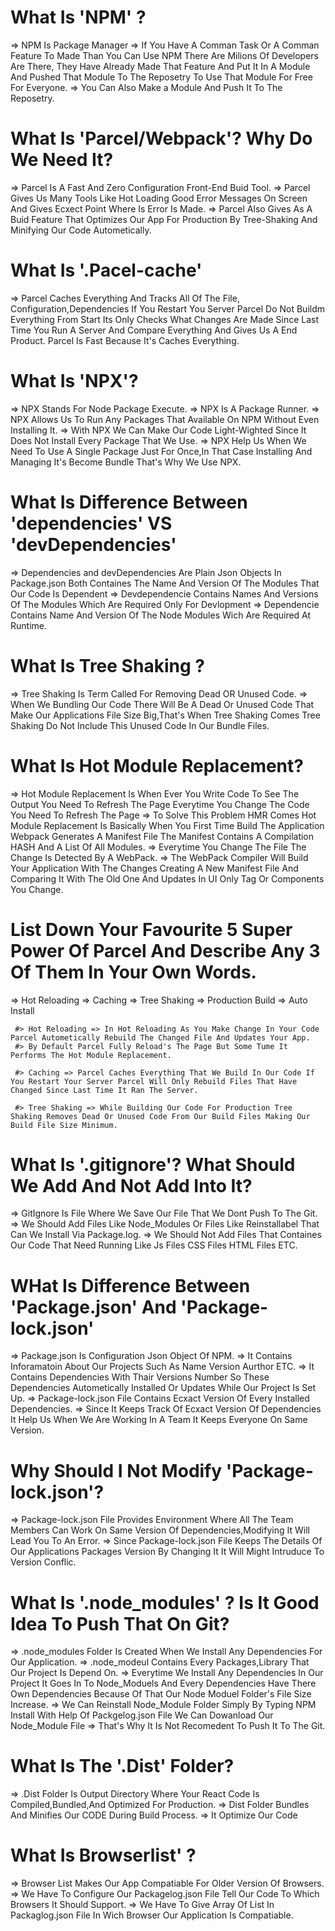 # What Is 'NPM' ?
  
  => NPM Is Package Manager
  => If You Have A Comman Task Or A Comman Feature To Made Than You Can Use NPM There Are Milions Of Developers Are There, They Have Already Made That Feature And Put It In A Module And Pushed That Module To The Reposetry To Use That Module For Free For Everyone.
  => You Can Also Make a Module And Push It To The Reposetry.

# What Is 'Parcel/Webpack'? Why Do We Need It?

  => Parcel Is A Fast And Zero Configuration Front-End Buid Tool.
  => Parcel Gives Us Many Tools Like Hot Loading Good Error Messages On Screen And Gives Ecxect Point Where Is Error Is Made.
  => Parcel Also Gives As A Buid Feature That Optimizes Our App For Production By Tree-Shaking And Minifying Our Code Autometically.

# What Is '.Pacel-cache'
  
  => Parcel Caches Everything And Tracks All Of The File, Configuration,Dependencies If You Restart You Server Parcel Do Not Buildm Everything From Start Its Only Checks What Changes Are Made Since Last Time You Run A Server And Compare Everything And Gives Us A End Product. Parcel Is Fast Because It's Caches Everything.

# What Is 'NPX'?

  => NPX Stands For Node Package Execute.
  => NPX Is A Package Runner.
  => NPX Allows Us To Run Any Packages That Available On NPM Without Even Installing It.
  => With NPX We Can Make Our Code Light-Wighted Since It Does Not Install Every Package That We Use.
  => NPX Help Us When We Need To Use A Single Package Just For Once,In That Case Installing And Managing It's Become Bundle That's Why We Use NPX. 

# What Is Difference Between 'dependencies' VS 'devDependencies'

  => Dependencies and devDependencies Are Plain Json Objects In Package.json Both Containes The Name And Version Of The Modules That Our Code Is Dependent
  => Devdependencie Contains Names And Versions Of The Modules Which Are Required Only For Devlopment
  => Dependencie Contains Name And Version Of The Node Modules Wich Are Required At Runtime.

# What Is Tree Shaking ?

  => Tree Shaking Is Term Called For Removing Dead OR Unused Code.
  => When We Bundling Our Code There Will Be A Dead Or Unused Code That Make Our Applications File Size Big,That's When Tree Shaking Comes Tree Shaking Do Not Include This Unused Code In Our Bundle Files.

# What Is Hot Module Replacement?

  => Hot Module Replacement Is When Ever You Write Code To See The Output You Need To Refresh The Page Everytime You Change The Code You Need To Refresh The Page
  => To Solve This Problem HMR Comes Hot Module Replacement Is Basically When You First Time Build The Application Webpack Generates A Manifest File The Manifest Contains A Compilation HASH And A List Of All Modules.
  => Everytime You Change The File The Change Is Detected By A WebPack.
  => The WebPack Compiler Will Build Your Application With The Changes Creating A New Manifest File And Comparing It With The Old One And Updates In UI Only Tag Or Components You Change.

# List Down Your Favourite 5 Super Power Of Parcel And Describe Any 3 Of Them In Your Own Words.

  => Hot Reloading
  => Caching
  => Tree Shaking
  => Production Build
  => Auto Install

     #> Hot Reloading => In Hot Reloading As You Make Change In Your Code Parcel Autometically Rebuild The Changed File And Updates Your App.
     #> By Default Parcel Fully Reload's The Page But Some Tume It Performs The Hot Module Replacement.

     #> Caching => Parcel Caches Everything That We Build In Our Code If You Restart Your Server Parcel Will Only Rebuild Files That Have Changed Since Last Time It Ran The Server.

     #> Tree Shaking => While Building Our Code For Production Tree Shaking Removes Dead Or Unused Code From Our Build Files Making Our Build File Size Minimum.
  
# What Is '.gitignore'? What Should We Add And Not Add Into It?
  
  => GitIgnore Is File Where We Save Our File That We Dont Push To The Git.
  => We Should Add Files Like Node_Modules Or Files Like Reinstallabel That Can We Install Via Package.log.
  => We Should Not Add Files That Containes Our Code That Need Running Like Js Files CSS Files HTML Files ETC.

# WHat Is Difference Between 'Package.json' And 'Package-lock.json'

  => Package.json Is Configuration Json Object Of NPM.
  => It Contains Inforamatoin About Our Projects Such As Name Version Aurthor ETC.
  => It Contains Dependencies With Thair Versions Number So These Dependencies Autometically Installed Or Updates While Our Project Is Set Up.
  => Package-lock.json File Contains Ecxact Version Of Every Installed Dependencies.
  => Since It Keeps Track Of Ecxact Version Of Dependencies It Help Us When We Are Working In A Team It Keeps Everyone On Same Version.

# Why Should I Not Modify 'Package-lock.json'?

  => Package-lock.json File Provides Environment Where All The Team Members Can Work On Same Version Of Dependencies,Modifying It Will Lead You To An Error.
  => Since Package-lock.json File Keeps The Details Of Our Applications Packages Version By Changing It It Will Might Intruduce To Version Conflic.

# What Is '.node_modules' ? Is It Good Idea To Push That On Git?

  => .node_modules Folder Is Created When We Install Any Dependencies For Our Application.
  => .node_modeul Contains Every Packages,Library That Our Project Is Depend On.
  => Everytime We Install Any Dependencies In Our Project It Goes In To Node_Moduels And Every Dependencies Have There Own Dependencies Because Of That Our Node Moduel Folder's File Size Increase.
  => We Can Reinstall Node_Module Folder Simply By Typing NPM Install With Help Of Packgelog.json File We Can Dowanload Our Node_Module File
  => That's Why It Is Not Recomedent To Push It To The Git.

# What Is The '.Dist' Folder?

  => .Dist Folder Is Output Directory Where Your React Code Is Compiled,Bundled,And Optimized For Production.
  => Dist Folder Bundles And Minifies Our CODE During Build Process.
  => It Optimize Our Code 

# What Is Browserlist' ?
 
  => Browser List Makes Our App Compatiable For Older Version Of Browsers.
  => We Have To Configure Our Packagelog.json File Tell Our Code To Which Browsers It Should Support.
  => We Have To Give Array Of List In Packaglog.json File In Wich Browser Our Application Is Compatiable.